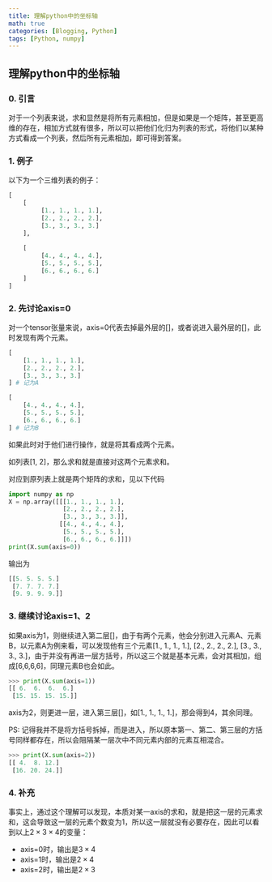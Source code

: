 ```yaml
---
title: 理解python中的坐标轴
math: true
categories: [Blogging, Python]
tags: [Python, numpy]
---
```




## 理解python中的坐标轴

### 0. 引言

对于一个列表来说，求和显然是将所有元素相加，但是如果是一个矩阵，甚至更高维的存在，相加方式就有很多，所以可以把他们化归为列表的形式，将他们以某种方式看成一个列表，然后所有元素相加，即可得到答案。

### 1. 例子

以下为一个三维列表的例子：

```python
[
    [
         [1., 1., 1., 1.],
         [2., 2., 2., 2.],
         [3., 3., 3., 3.]
    ],
 
    [
         [4., 4., 4., 4.],
         [5., 5., 5., 5.],
         [6., 6., 6., 6.]
    ]
]
```

### 2. 先讨论axis=0

对一个tensor张量来说，axis=0代表去掉最外层的[]，或者说进入最外层的[]，此时发现有两个元素。

```python
[
    [1., 1., 1., 1.],
    [2., 2., 2., 2.],
    [3., 3., 3., 3.]
] # 记为A

[
    [4., 4., 4., 4.],
    [5., 5., 5., 5.],
    [6., 6., 6., 6.]
] # 记为B
```

如果此时对于他们进行操作，就是将其看成两个元素。

如列表[1, 2]，那么求和就是直接对这两个元素求和。

对应到原列表上就是两个矩阵的求和，见以下代码

```python
import numpy as np
X = np.array([[[1., 1., 1., 1.],
         	   [2., 2., 2., 2.],
               [3., 3., 3., 3.]],
   			  [[4., 4., 4., 4.],
       	       [5., 5., 5., 5.],
    	       [6., 6., 6., 6.]]])
print(X.sum(axis=0))
```

输出为

```python
[[5. 5. 5. 5.]
 [7. 7. 7. 7.]
 [9. 9. 9. 9.]]
```

### 3. 继续讨论axis=1、2

如果axis为1，则继续进入第二层[]，由于有两个元素，他会分别进入元素A、元素B，以元素A为例来看，可以发现他有三个元素[1., 1., 1., 1.], [2., 2., 2., 2.], [3., 3., 3., 3.]，由于并没有再进一层方括号，所以这三个就是基本元素，会对其相加，组成[6,6,6,6]，同理元素B也会如此。

```python
>>> print(X.sum(axis=1))
[[ 6.  6.  6.  6.]
 [15. 15. 15. 15.]]
```

axis为2，则更进一层，进入第三层[]，如[1., 1., 1., 1.]，那会得到4，其余同理。

PS: 记得我并不是将方括号拆掉，而是进入，所以原本第一、第二、第三层的方括号同样都存在，所以会阻隔某一层次中不同元素内部的元素互相混合。

```python
>>> print(X.sum(axis=2))
[[ 4.  8. 12.]
 [16. 20. 24.]]
```

### 4. 补充

事实上，通过这个理解可以发现，本质对某一axis的求和，就是把这一层的元素求和，这会导致这一层的元素个数变为1，所以这一层就没有必要存在，因此可以看到以上$2\times 3\times4$的变量：

- axis=0时，输出是$3 \times 4$
- axis=1时，输出是$2 \times 4$
- axis=2时，输出是$2 \times 3$

